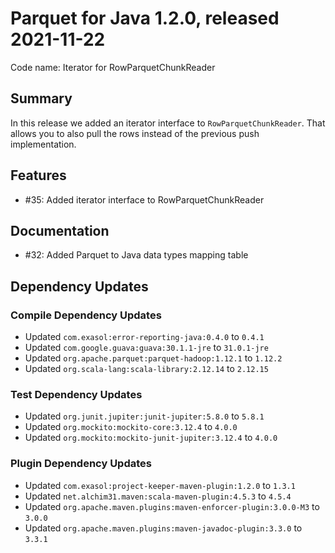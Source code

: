 # Parquet for Java 1.2.0, released 2021-11-22

Code name: Iterator for RowParquetChunkReader

## Summary

In this release we added an iterator interface to `RowParquetChunkReader`. That allows you to also pull the rows instead of the previous push implementation.

## Features

* #35: Added iterator interface to RowParquetChunkReader

## Documentation

* #32: Added Parquet to Java data types mapping table

## Dependency Updates

### Compile Dependency Updates

* Updated `com.exasol:error-reporting-java:0.4.0` to `0.4.1`
* Updated `com.google.guava:guava:30.1.1-jre` to `31.0.1-jre`
* Updated `org.apache.parquet:parquet-hadoop:1.12.1` to `1.12.2`
* Updated `org.scala-lang:scala-library:2.12.14` to `2.12.15`

### Test Dependency Updates

* Updated `org.junit.jupiter:junit-jupiter:5.8.0` to `5.8.1`
* Updated `org.mockito:mockito-core:3.12.4` to `4.0.0`
* Updated `org.mockito:mockito-junit-jupiter:3.12.4` to `4.0.0`

### Plugin Dependency Updates

* Updated `com.exasol:project-keeper-maven-plugin:1.2.0` to `1.3.1`
* Updated `net.alchim31.maven:scala-maven-plugin:4.5.3` to `4.5.4`
* Updated `org.apache.maven.plugins:maven-enforcer-plugin:3.0.0-M3` to `3.0.0`
* Updated `org.apache.maven.plugins:maven-javadoc-plugin:3.3.0` to `3.3.1`
